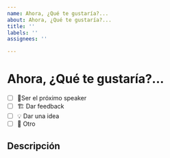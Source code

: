 ```yaml
---
name: Ahora, ¿Qué te gustaría?...
about: Ahora, ¿Qué te gustaría?...
title: ''
labels: ''
assignees: ''

---
```


<!--- ¡Bienvenid@ a Medellin PHP! Para nosotros es muy importante tu participación -->

# Ahora, ¿Qué te gustaría?...

<!--- Agrega una "x" en la opción que quieres, debe quedar como  "[x]" -->

* [ ]  🎤Ser el próximo speaker
* [ ] 🏗 Dar feedback
* [ ] 💡 Dar una idea
* [ ] 🚀 Otro

## Descripción

<!--- Agrega una descripción despues de este comentario... -->
